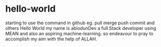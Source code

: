 # hello-world
starting to use the command in github eg. pull merge push commit and others
Hello World my name is abiodunDev a full Stack developer using MEAN and also an aspiring machine-learning.
so endeavour to pray to accomplish my aim with the help of ALLAH.
